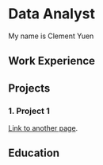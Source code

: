# Data Analyst

My name is Clement Yuen


## Work Experience  


## Projects
### 1. Project 1
[Link to another page](./project_page1.html).

## Education
